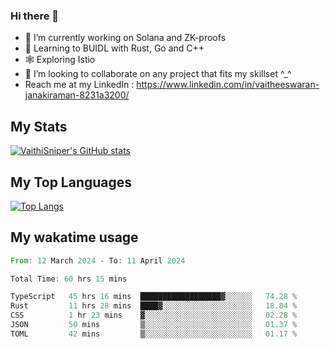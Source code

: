 ### Hi there 👋

- 🔭 I’m currently working on Solana and ZK-proofs
- 📖 Learning to BUIDL with Rust, Go and C++
- 🕸️ Exploring Istio
- 👯 I’m looking to collaborate on any project that fits my skillset ^_^
- Reach me at my LinkedIn : https://www.linkedin.com/in/vaitheeswaran-janakiraman-8231a3200/

## My Stats
[![VaithiSniper's GitHub stats](https://github-readme-stats.vercel.app/api?username=VaithiSniper&hide=stars&theme=radical)](https://github.com/anuraghazra/github-readme-stats)

## My Top Languages

[![Top Langs](https://github-readme-stats.vercel.app/api/top-langs/?username=VaithiSniper&layout=compact)](https://github.com/anuraghazra/github-readme-stats)

## My wakatime usage

<!--START_SECTION:waka-->

```rust
From: 12 March 2024 - To: 11 April 2024

Total Time: 60 hrs 15 mins

TypeScript   45 hrs 16 mins  ██████████████████▓░░░░░░   74.28 %
Rust         11 hrs 28 mins  ████▓░░░░░░░░░░░░░░░░░░░░   18.84 %
CSS          1 hr 23 mins    ▓░░░░░░░░░░░░░░░░░░░░░░░░   02.28 %
JSON         50 mins         ▒░░░░░░░░░░░░░░░░░░░░░░░░   01.37 %
TOML         42 mins         ▒░░░░░░░░░░░░░░░░░░░░░░░░   01.17 %
```

<!--END_SECTION:waka-->
